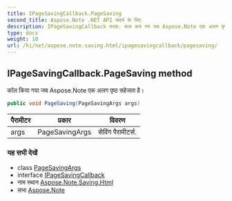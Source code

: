 ```yaml
---
title: IPageSavingCallback.PageSaving
second_title: Aspose.Note .NET API संदर्भ के लिए
description: IPageSavingCallback तरक. कल कय गय जब Aspose.Note एक अलग पृष्ठ सहेजत है
type: docs
weight: 10
url: /hi/net/aspose.note.saving.html/ipagesavingcallback/pagesaving/
---
```

## IPageSavingCallback.PageSaving method

कॉल किया गया जब Aspose.Note एक अलग पृष्ठ सहेजता है।

```csharp
public void PageSaving(PageSavingArgs args)
```

| पैरामीटर | प्रकार | विवरण |
| --- | --- | --- |
| args | PageSavingArgs | सेविंग पैरामीटर्स. |

### यह सभी देखें

* class [PageSavingArgs](../../pagesavingargs/)
* interface [IPageSavingCallback](../)
* नाम स्थान [Aspose.Note.Saving.Html](../../ipagesavingcallback/)
* सभा [Aspose.Note](../../../)


